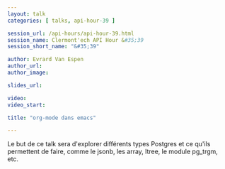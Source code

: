```yaml
---
layout: talk
categories: [ talks, api-hour-39 ]

session_url: /api-hours/api-hour-39.html
session_name: Clermont'ech API Hour &#35;39
session_short_name: "&#35;39"

author: Evrard Van Espen
author_url:
author_image:

slides_url:

video:
video_start:

title: "org-mode dans emacs"

---
```


Le but de ce talk sera d'explorer différents types Postgres et ce qu'ils permettent de faire, comme le jsonb, les array, ltree, le module pg_trgm, etc.
